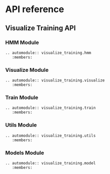 # API reference

## Visualize Training API

### HMM Module

```{eval-rst}
.. automodule:: visualize_training.hmm
   :members:
```

### Visualize Module

```{eval-rst}
.. automodule:: visualize_training.visualize
   :members:
```

### Train Module

```{eval-rst}
.. automodule:: visualize_training.train
   :members:
```

### Utils Module

```{eval-rst}
.. automodule:: visualize_training.utils
   :members:
```

### Models Module

```{eval-rst}
.. automodule:: visualize_training.model
   :members:
```
